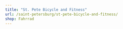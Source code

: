 ```yaml
---
title: "St. Pete Bicycle and Fitness"
url: /saint-petersburg/st-pete-bicycle-and-fitness/
shop: Fahrrad
---
```

